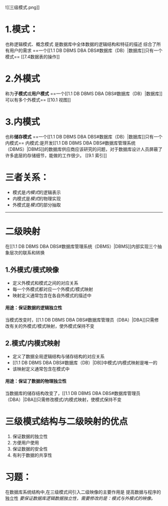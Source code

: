 ![[三级模式.png]]
# 1.模式：
也称逻辑模式、概念模式
是数据库中全体数据的逻辑结构和特征的描述
综合了所有用户的需求
==一个[[1.1 DB DBMS DBA DBS#数据库（DB）|数据库]]只有一个模式==
[[7.4数据表的操作]]

# 2.外模式
称为**子模式**或**用户模式**
==一个[[1.1 DB DBMS DBA DBS#数据库（DB）|数据库]]可以有多个外模式==
[[10.1 视图]]

# 3.内模式
也称**储存模式**
==一个[[1.1 DB DBMS DBA DBS#数据库（DB）|数据库]]只有一个内模式==
内模式:是开发[[1.1 DB DBMS DBA DBS#数据库管理系统（DBMS）|DBMS]]的数据库供应商应该研究的问题，对于数据库设计人员屏蔽了许多底层的存储细节，能做的工作很少。
[[9.1 索引]]

# 三者关系：
+ 模式是*内模式*的逻辑表示
+ 内模式是*模式*的物理实现
+ 外模式是*模式*的部分抽取
***
# 二级映射
在[[1.1 DB DBMS DBA DBS#数据库管理系统（DBMS）|DBMS]]内部实现三个抽象层次的联系和转换

## 1.外模式/模式映像
+ 定义外模式和模式之间的对应关系
+ 每一个外模式都对应一个外模式/模式映射
+ 映射定义通常包含在各自外模式的描述中
#### 用途：保证数据的逻辑独立性
当模式改变时，[[1.1 DB DBMS DBA DBS#数据库管理员（DBA）|DBA]]只需修改有关的外模式/模式映射，使外模式保持不变

## 2.模式/内模式映射
+ 定义了数据全局逻辑结构与储存结构的对应关系
+ [[1.1 DB DBMS DBA DBS#数据库（DB）|DB]]中模式/内模式映射是唯一的
+ 该映射定义通常包含在模式中
#### 用途：保证了数据的物理独立性
当数据库的储存结构改变了，[[1.1 DB DBMS DBA DBS#数据库管理员（DBA）|DBA]]只需修改模式/内模式映射，使模式保持不变

# 三级模式结构与二级映射的优点
1. 保证数据的独立性
2. 方便用户使用
3. 保证数据的安全性
4. 有利于数据的共享性

# 习题：
在数据库系统结构中,在三级模式间引入二级映像的主要作用是 提高数据与程序的独立性
_要保证数据库逻辑数据独立性，需要修改的是：模式与外模式的映像。_